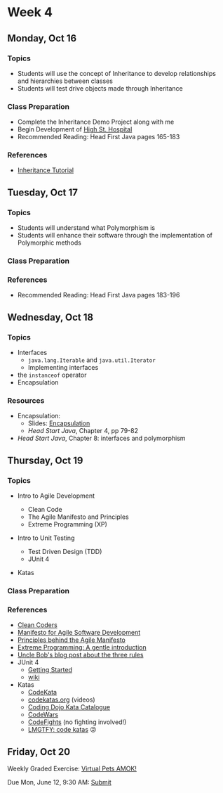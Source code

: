 # Week 4

## Monday, Oct 16

### Topics

- Students will use the concept of Inheritance to develop relationships and hierarchies between classes
- Students will test drive objects made through Inheritance

	
### Class Preparation
- Complete the Inheritance Demo Project along with me
- Begin Development of [High St. Hospital](./week4/hospital-project.md)
- Recommended Reading: Head First Java pages 165-183

### References
- [Inheritance Tutorial](https://www.tutorialspoint.com/java/java_inheritance.htm)



## Tuesday, Oct 17

### Topics

- Students will understand what Polymorphism is
- Students will enhance their software through the implementation of Polymorphic methods

### Class Preparation

### References

- Recommended Reading: Head First Java pages 183-196



## Wednesday, Oct 18

### Topics

- Interfaces
	- `java.lang.Iterable` and `java.util.Iterator`
	- Implementing interfaces
- the `instanceof` operator
- Encapsulation

### Resources
- Encapsulation:
	- Slides: [Encapsulation](https://wecancodeit.github.io/java-slides/objects/encapsulation/)
	- *Head Start Java*, Chapter 4, pp 79-82
- *Head Start Java*, Chapter 8: interfaces and polymorphism

## Thursday, Oct 19

### Topics

- Intro to Agile Development
	- Clean Code
	- The Agile Manifesto and Principles
	- Extreme Programming (XP)

- Intro to Unit Testing
	- Test Driven Design (TDD)
	- JUnit 4
- Katas

### Class Preparation


### References

- [Clean Coders](https://cleancoders.com)
- [Manifesto for Agile Software Development](http://agilemanifesto.org/)
- [Principles behind the Agile Manifesto](http://agilemanifesto.org/principles.html)
- [Extreme Programming: A gentle introduction](http://www.extremeprogramming.org/)
- [Uncle Bob's blog post about the three rules](http://butunclebob.com/ArticleS.UncleBob.TheThreeRulesOfTdd)
- JUnit 4
	- [Getting Started](https://github.com/junit-team/junit4/wiki/Getting-started)
	- [wiki](https://github.com/junit-team/junit4/wiki)
- Katas
	- [CodeKata](http://codekata.com/)
	- [codekatas.org](http://www.codekatas.org/) (videos)
	- [Coding Dojo Kata Catalogue](http://codingdojo.org/KataCatalogue/)
	- [CodeWars](https://www.codewars.com/)
	- [CodeFights](https://codefights.com/) (no fighting involved!)
	- [LMGTFY: code katas](http://lmgtfy.com/?q=code+katas) :stuck_out_tongue_winking_eye:
	
## Friday, Oct 20

Weekly Graded Exercise: [Virtual Pets AMOK!](../exercises/virtual-pets-amok)

Due Mon, June 12, 9:30 AM: [Submit](https://goo.gl/forms/fQGRHFImY0GV8vGu1)

